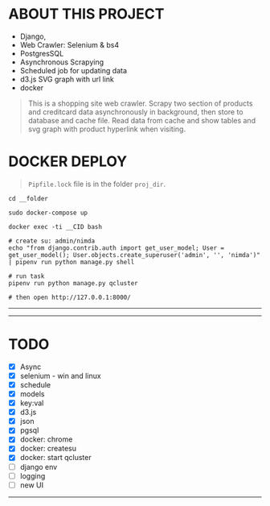 # ABOUT THIS PROJECT
- Django, 
- Web Crawler: Selenium & bs4 
- PostgresSQL
- Asynchronous Scrapying
- Scheduled job for updating data
- d3.js SVG graph with url link
- docker


>This is a shopping site web crawler. Scrapy two section of products and creditcard data asynchronously in background, then store to database and cache file. Read data from cache and show tables and svg graph with product hyperlink when visiting.





# DOCKER DEPLOY

> `Pipfile.lock` file is in the folder `proj_dir`.

```
cd __folder

sudo docker-compose up

docker exec -ti __CID bash

# create su: admin/nimda
echo "from django.contrib.auth import get_user_model; User = get_user_model(); User.objects.create_superuser('admin', '', 'nimda')" | pipenv run python manage.py shell

# run task
pipenv run python manage.py qcluster

# then open http://127.0.0.1:8000/
```



---



---


# TODO 
- [x] Async
- [x] selenium - win and linux
- [x] schedule
- [x] models
- [x] key:val
- [x] d3.js
- [x] json
- [x] pgsql
- [x] docker: chrome
- [x] docker: createsu
- [x] docker: start qcluster
- [ ] django env
- [ ] logging
- [ ] new UI

---
